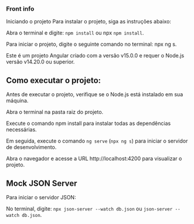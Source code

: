 ### Front info

Iniciando o projeto
Para instalar o projeto, siga as instruções abaixo:

Abra o terminal e digite: `npm install` ou npx `npm install`.

Para iniciar o projeto, digite o seguinte comando no terminal: npx ng s.

Este é um projeto Angular criado com a versão v15.0.0 e requer o Node.js versão v14.20.0 ou superior.

## Como executar o projeto:

Antes de executar o projeto, verifique se o Node.js está instalado em sua máquina.

Abra o terminal na pasta raiz do projeto.

Execute o comando npm install para instalar todas as dependências necessárias.

Em seguida, execute o comando `ng serve` (`npx ng s`) para iniciar o servidor de desenvolvimento.

Abra o navegador e acesse a URL http://localhost:4200 para visualizar o projeto.

## Mock JSON Server

Para iniciar o servidor JSON:

No terminal, digite: `npx json-server --watch db.json` ou `json-server --watch db.json`.
